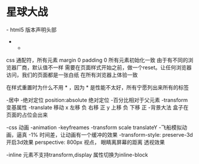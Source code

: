 # 星球大战
 -<!DOCTYPE html>
  html5 版本声明头部
 - *
  css 通配符，所有元素
  margin 0 padding 0 所有元素初始化一致
  由于有不同的浏览器厂商，默认值不一样
  需要在页面样式开始之前，做一个reset。让任何浏览器访问，我们的页面都是一张白纸
  在所有浏览器上体验一致

  在样式重置时为什么不用 * ，因为 * 是性能不太好，所有宁愿列出来所有的标签

-居中
 -绝对定位 position:absolute 绝对定位
   -百分比相对于父元素
 -transform 变基属性
   -translate 移动
    x 左移 负 右移 正
    y 上移 负 下移 正
 -背景大法 
  盒子在页面的占位会出来

-css 动画
 -animation
 -keyfreames
 -transform scale translateY
 -飞船模拟动画，逼真
 -1% 时间差，让动画有一个缓冲的效果
 -transform-style: preserve-3d 开启3d效果
  perspective: 800px 视点， 眼睛离屏幕的距离 透视效果

-inline 元素不支持transform,display 属性切换为inline-block